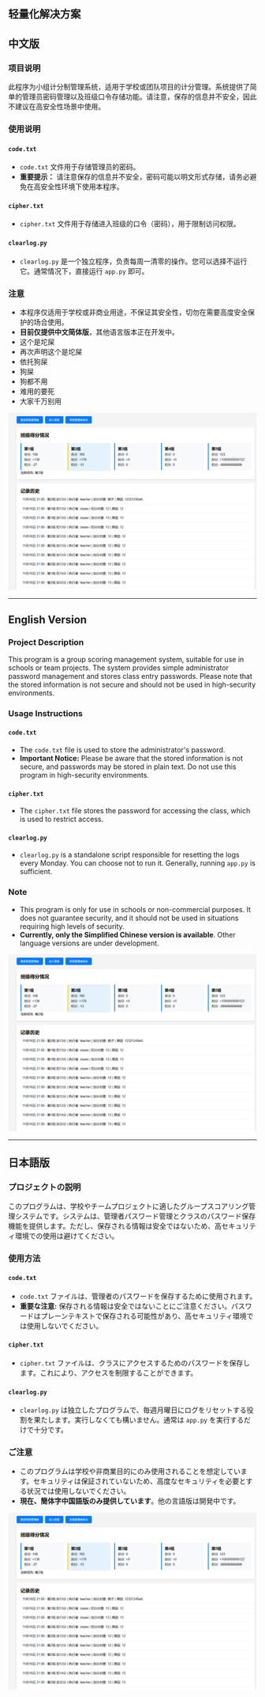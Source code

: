 ## 轻量化解决方案

## 中文版

### 项目说明
此程序为小组计分制管理系统，适用于学校或团队项目的计分管理。系统提供了简单的管理员密码管理以及班级口令存储功能。请注意，保存的信息并不安全，因此不建议在高安全性场景中使用。

### 使用说明

#### `code.txt`
- `code.txt` 文件用于存储管理员的密码。
- **重要提示：** 请注意保存的信息并不安全，密码可能以明文形式存储，请务必避免在高安全性环境下使用本程序。

#### `cipher.txt`
- `cipher.txt` 文件用于存储进入班级的口令（密码），用于限制访问权限。

#### `clearlog.py`
- `clearlog.py` 是一个独立程序，负责每周一清零的操作。您可以选择不运行它。通常情况下，直接运行 `app.py` 即可。

### 注意
- 本程序仅适用于学校或非商业用途，不保证其安全性，切勿在需要高度安全保护的场合使用。
- **目前仅提供中文简体版**，其他语言版本正在开发中。
- 这个是坨屎
- 再次声明这个是坨屎
- 依托狗屎
- 狗屎
- 狗都不用
- 难用的要死
- 大家千万别用

![Main Image](main.png)

---

## English Version

### Project Description
This program is a group scoring management system, suitable for use in schools or team projects. The system provides simple administrator password management and stores class entry passwords. Please note that the stored information is not secure and should not be used in high-security environments.

### Usage Instructions

#### `code.txt`
- The `code.txt` file is used to store the administrator's password.
- **Important Notice:** Please be aware that the stored information is not secure, and passwords may be stored in plain text. Do not use this program in high-security environments.

#### `cipher.txt`
- The `cipher.txt` file stores the password for accessing the class, which is used to restrict access.

#### `clearlog.py`
- `clearlog.py` is a standalone script responsible for resetting the logs every Monday. You can choose not to run it. Generally, running `app.py` is sufficient.

### Note
- This program is only for use in schools or non-commercial purposes. It does not guarantee security, and it should not be used in situations requiring high levels of security.
- **Currently, only the Simplified Chinese version is available**. Other language versions are under development.

![Main Image](main.png)

---

## 日本語版

### プロジェクトの説明
このプログラムは、学校やチームプロジェクトに適したグループスコアリング管理システムです。システムは、管理者パスワード管理とクラスのパスワード保存機能を提供します。ただし、保存される情報は安全ではないため、高セキュリティ環境での使用は避けてください。

### 使用方法

#### `code.txt`
- `code.txt` ファイルは、管理者のパスワードを保存するために使用されます。
- **重要な注意:** 保存される情報は安全ではないことにご注意ください。パスワードはプレーンテキストで保存される可能性があり、高セキュリティ環境では使用しないでください。

#### `cipher.txt`
- `cipher.txt` ファイルは、クラスにアクセスするためのパスワードを保存します。これにより、アクセスを制限することができます。

#### `clearlog.py`
- `clearlog.py` は独立したプログラムで、毎週月曜日にログをリセットする役割を果たします。実行しなくても構いません。通常は `app.py` を実行するだけで十分です。

### ご注意
- このプログラムは学校や非商業目的にのみ使用されることを想定しています。セキュリティは保証されていないため、高度なセキュリティを必要とする状況では使用しないでください。
- **現在、簡体字中国語版のみ提供しています**。他の言語版は開発中です。

![Main Image](main.png)
